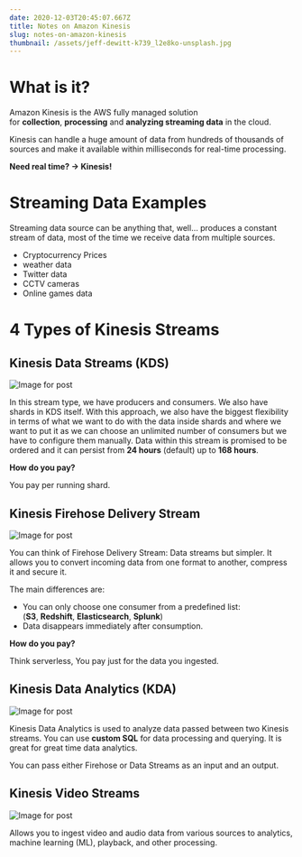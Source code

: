 ```yaml
---
date: 2020-12-03T20:45:07.667Z
title: Notes on Amazon Kinesis
slug: notes-on-amazon-kinesis
thumbnail: /assets/jeff-dewitt-k739_l2e8ko-unsplash.jpg
---
```

# What is it?

Amazon Kinesis is the AWS fully managed solution for **collection**, **processing** and **analyzing streaming data** in the cloud.

Kinesis can handle a huge amount of data from hundreds of thousands of sources and make it available within milliseconds for real-time processing.

**Need real time? -> Kinesis!**

# Streaming Data Examples

Streaming data source can be anything that, well… produces a constant stream of data, most of the time we receive data from multiple sources.

* Cryptocurrency Prices
* weather data
* Twitter data
* CCTV cameras
* Online games data

# 4 Types of Kinesis Streams

## Kinesis Data Streams (KDS)

![Image for post](/assets/untitled-diagram.png)

In this stream type, we have producers and consumers. We also have shards in KDS itself. With this approach, we also have the biggest flexibility in terms of what we want to do with the data inside shards and where we want to put it as we can choose an unlimited number of consumers but we have to configure them manually. Data within this stream is promised to be ordered and it can persist from **24 hours** (default) up to **168 hours**.

**How do you pay?**

You pay per running shard.

## Kinesis Firehose Delivery Stream

![Image for post](/assets/untitled-diagram-1-.png)

You can think of Firehose Delivery Stream: Data streams but simpler. It allows you to convert incoming data from one format to another, compress it and secure it.

The main differences are:

* You can only choose one consumer from a predefined list: (**S3**, **Redshift**, **Elasticsearch**, **Splunk**)
* Data disappears immediately after consumption.

**How do you pay?**

Think serverless, You pay just for the data you ingested.

## Kinesis Data Analytics (KDA)

![Image for post](/assets/data-analytis.png)

Kinesis Data Analytics is used to analyze data passed between two Kinesis streams. You can use **custom SQL** for data processing and querying. It is great for great time data analytics.

You can pass either Firehose or Data Streams as an input and an output.

## Kinesis Video Streams

![Image for post](/assets/untitled-diagram-2-.png)



Allows you to ingest video and audio data from various sources to analytics, machine learning (ML), playback, and other processing.